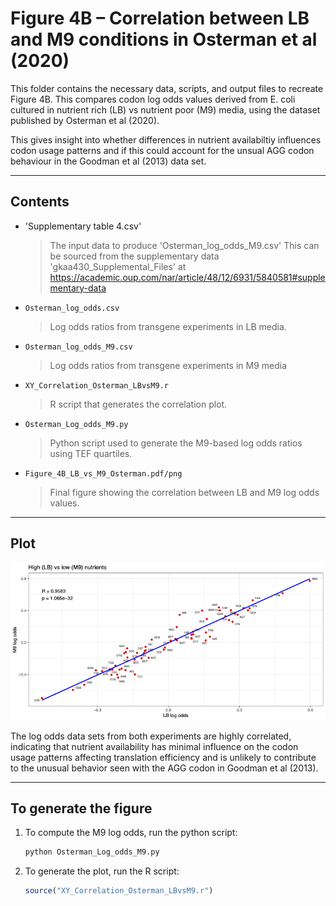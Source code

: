 # Figure 4B – Correlation between LB and M9 conditions in Osterman et al (2020)

This folder contains the necessary data, scripts, and output files to recreate Figure 4B. This compares codon log odds values derived from E. coli cultured in nutrient rich (LB) vs nutrient poor (M9) media, using the dataset published by Osterman et al (2020).

This gives insight into whether differences in nutrient availabiltiy influences codon usage patterns and if this could account for the unsual AGG codon behaviour in the Goodman et al (2013) data set.

---

## Contents

- 'Supplementary table 4.csv'
  > The input data to produce 'Osterman_log_odds_M9.csv'
  > This can be sourced from the supplementary data 'gkaa430_Supplemental_Files' at https://academic.oup.com/nar/article/48/12/6931/5840581#supplementary-data
  
- `Osterman_log_odds.csv`  
  > Log odds ratios from transgene experiments in LB media.

- `Osterman_log_odds_M9.csv`  
  > Log odds ratios from transgene experiments in M9 media

- `XY_Correlation_Osterman_LBvsM9.r`  
  > R script that generates the correlation plot.

- `Osterman_Log_odds_M9.py`  
  > Python script used to generate the M9-based log odds ratios using TEF quartiles.

- `Figure_4B_LB_vs_M9_Osterman.pdf/png`  
  > Final figure showing the correlation between LB and M9 log odds values.

---

## Plot

![Figure 1](Figure_4B_LB_vs_M9_Osterman.png)

The log odds data sets from both experiments are highly correlated, indicating that nutrient availability has minimal influence on the codon usage patterns affecting translation efficiency and is unlikely to contribute to the unusual behavior seen with the AGG codon in Goodman et al (2013).

---

## To generate the figure

1. To compute the M9 log odds, run the python script:

    ```bash
    python Osterman_Log_odds_M9.py
    ```

2. To generate the plot, run the R script:

    ```r
    source("XY_Correlation_Osterman_LBvsM9.r")
    ```
